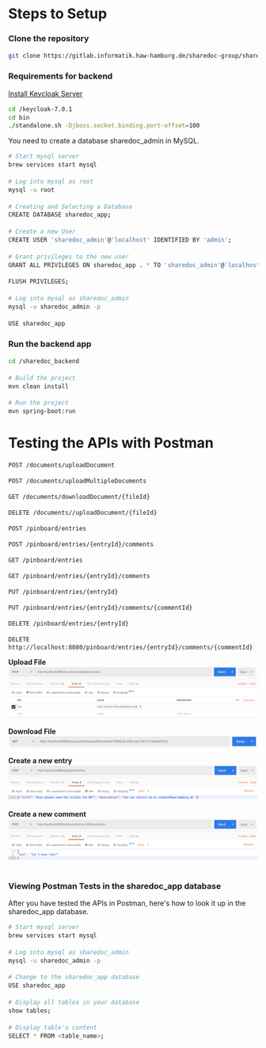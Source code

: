 # Steps to Setup

### Clone the repository
```bash
git clone https://gitlab.informatik.haw-hamburg.de/sharedoc-group/sharedoc-app.git
```

### Requirements for backend

[Install Keycloak Server](https://www.keycloak.org/downloads.html)
```bash
cd /keycloak-7.0.1
cd bin
./standalone.sh -Djboss.socket.binding.port-offset=100
```

You need to create a database sharedoc_admin in MySQL.

```bash
# Start mysql server
brew services start mysql

# Log into mysql as root
mysql -u root

# Creating and Selecting a Database
CREATE DATABASE sharedoc_app;

# Create a new User
CREATE USER 'sharedoc_admin'@'localhost' IDENTIFIED BY 'admin';

# Grant privileges to the new user
GRANT ALL PRIVILEGES ON sharedoc_app . * TO 'sharedoc_admin'@'localhost';

FLUSH PRIVILEGES;

# Log into mysql as sharedoc_admin
mysql -u sharedoc_admin -p

USE sharedoc_app
```

### Run the backend app
```bash
cd /sharedoc_backend

# Build the project
mvn clean install

# Run the project
mvn spring-boot:run
```

# Testing the APIs with Postman
```
POST /documents/uploadDocument

POST /documents/uploadMultipleDocuments

GET /documents/downloadDocument/{fileId}

DELETE /documents//uploadDocument/{fileId}

POST /pinboard/entries

POST /pinboard/entries/{entryId}/comments

GET /pinboard/entries

GET /pinboard/entries/{entryId}/comments

PUT /pinboard/entries/{entryId}

PUT /pinboard/entries/{entryId}/comments/{commentId}

DELETE /pinboard/entries/{entryId}

DELETE http://localhost:8080/pinboard/entries/{entryId}/comments/{commentId}
```

**Upload File**
![upload file](sharedoc_backend/screenshots/upload_doc.png)

**Download File**
![download file](sharedoc_backend/screenshots/download_doc.png)

**Create a new entry**
![create entry](sharedoc_backend/screenshots/create_entry.png)

**Create a new comment**
![create comment](sharedoc_backend/screenshots/create_comment.png)
```
```
### Viewing Postman Tests in the sharedoc_app database

After you have tested the APIs in Postman, here's how to look it up in the sharedoc_app database.

```bash
# Start mysql server
brew services start mysql

# Log into mysql as sharedoc_admin
mysql -u sharedoc_admin -p

# Change to the sharedoc_app database
USE sharedoc_app

# Display all tables in your database
show tables;

# Display table's content
SELECT * FROM <table_name>;
```
